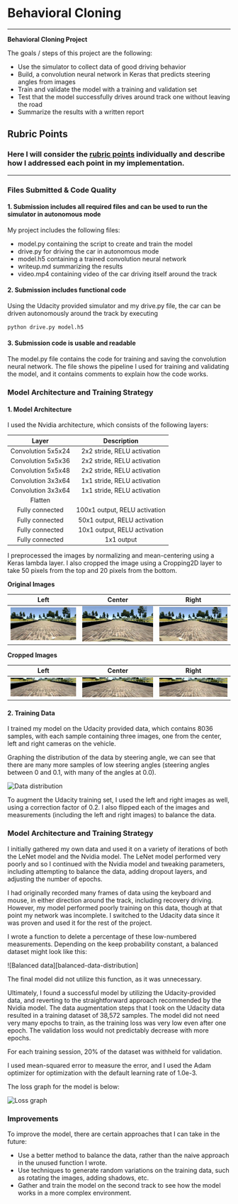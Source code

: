 # **Behavioral Cloning** 

---

**Behavioral Cloning Project**

The goals / steps of this project are the following:
* Use the simulator to collect data of good driving behavior
* Build, a convolution neural network in Keras that predicts steering angles from images
* Train and validate the model with a training and validation set
* Test that the model successfully drives around track one without leaving the road
* Summarize the results with a written report

[//]: # (Image References)

[data-distribution]: ./examples/data-distribution.png "Data distribution"
[balanced-data]: ./examples/updated-steering-angles-histogram.png "Balanced data distribution"
[loss-graph]: ./examples/loss-graph.png "Loss graph"
[center]: ./examples/center-sample.jpg "Center"
[left]: ./examples/left-sample.jpg "Left"
[right]: ./examples/right-sample.jpg "Right"
[center-cropped]: ./examples/center-cropped-sample.png "Center Cropped"
[left-cropped]: ./examples/left-cropped-sample.png "Left Cropped"
[right-cropped]: ./examples/right-cropped-sample.png "Right Cropped"

## Rubric Points
### Here I will consider the [rubric points](https://review.udacity.com/#!/rubrics/432/view) individually and describe how I addressed each point in my implementation.  

---
### Files Submitted & Code Quality

#### 1. Submission includes all required files and can be used to run the simulator in autonomous mode

My project includes the following files:
* model.py containing the script to create and train the model
* drive.py for driving the car in autonomous mode
* model.h5 containing a trained convolution neural network 
* writeup.md summarizing the results
* video.mp4 containing video of the car driving itself around the track

#### 2. Submission includes functional code

Using the Udacity provided simulator and my drive.py file, the car can be driven autonomously around the track by executing 

```sh
python drive.py model.h5
```

#### 3. Submission code is usable and readable

The model.py file contains the code for training and saving the convolution neural network. The file shows the pipeline I used for training and validating the model, and it contains comments to explain how the code works.

### Model Architecture and Training Strategy

#### 1. Model Architecture

I used the Nvidia architecture, which consists of the following layers:

| Layer             |     Description                   | 
|:---------------------:|:---------------------------------------------:| 
| Convolution 5x5x24    | 2x2 stride, RELU activation |
| Convolution 5x5x36    | 2x2 stride, RELU activation |
| Convolution 5x5x48    | 2x2 stride, RELU activation |
| Convolution 3x3x64    | 1x1 stride, RELU activation |
| Convolution 3x3x64    | 1x1 stride, RELU activation |
| Flatten       |                        |
| Fully connected | 100x1 output, RELU activation |
| Fully connected | 50x1 output, RELU activation |
| Fully connected | 10x1 output, RELU activation |
| Fully connected | 1x1 output |

I preprocessed the images by normalizing and mean-centering using a Keras lambda layer. I also cropped the image using a Cropping2D layer to take 50 pixels from the top and 20 pixels from the bottom.

**Original Images**

| Left | Center | Right |
|:--------:|:------------:|:------------:|
| ![left][left] | ![center][center] | ![right][right] |

**Cropped Images**

| Left | Center | Right |
|:--------:|:------------:|:------------:|
| ![left cropped][left-cropped] | ![center cropped][center-cropped] | ![right cropped][right-cropped] |

#### 2. Training Data

I trained my model on the Udacity provided data, which contains 8036 samples, with each sample containing three images, one from the center, left and right cameras on the vehicle.

Graphing the distribution of the data by steering angle, we can see that there are many more samples of low steering angles (steering angles between 0 and 0.1, with many of the angles at 0.0).

![Data distribution][data-distribution]

To augment the Udacity training set, I used the left and right images as well, using a correction factor of 0.2. I also flipped each of the images and measurements (including the left and right images) to balance the data.

### Model Architecture and Training Strategy

I initially gathered my own data and used it on a variety of iterations of both the LeNet model and the Nvidia model. The LeNet model performed very poorly and so I continued with the Nvidia model and tweaking parameters, including attempting to balance the data, adding dropout layers, and adjusting the number of epochs.

I had originally recorded many frames of data using the keyboard and mouse, in either direction around the track, including recovery driving. However, my model performed poorly training on this data, though at that point my network was incomplete. I switched to the Udacity data since it was proven and used it for the rest of the project.

I wrote a function to delete a percentage of these low-numbered measurements. Depending on the keep probability constant, a balanced dataset might look like this:

![Balanced data][balanced-data-distribution]

The final model did not utilize this function, as it was unnecessary.

Ultimately, I found a successful model by utilizing the Udacity-provided data, and reverting to the straightforward approach recommended by the Nvidia model. The data augmentation steps that I took on the Udacity data resulted in a training dataset of 38,572 samples. The model did not need very many epochs to train, as the training loss was very low even after one epoch. The validation loss would not predictably decrease with more epochs.

For each training session, 20% of the dataset was withheld for validation.

I used mean-squared error to measure the error, and I used the Adam optimizer for optimization with the default learning rate of 1.0e-3.

The loss graph for the model is below:

![Loss graph][loss-graph]

### Improvements

To improve the model, there are certain approaches that I can take in the future:
- Use a better method to balance the data, rather than the naive approach in the unused function I wrote.
- Use techniques to generate random variations on the training data, such as rotating the images, adding shadows, etc.
- Gather and train the model on the second track to see how the model works in a more complex environment.
